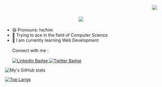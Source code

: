 <img align="right" src="https://visitor-badge.laobi.icu/badge?page_id=Priyansh-Kedia.Priyansh-Kedia">

<h1 align="center">
  <a href="https://git.io/typing-svg">
    <img src="https://readme-typing-svg.herokuapp.com/?width=450&lines=Hello,+There!+👋;I+am+Dhruv+👾&center=true&size=30">
  </a>
</h1>


- 😄 Pronouns: he/him
- 🔭 Trying to ace in the field of Computer Science
- 🚀 I am currently learning Web Development <br> <br>
Connect with me : <br> <br>
    <div>
         <a href="https://www.linkedin.com/in/therealdhruv/">
          <img src="https://img.shields.io/badge/LinkedIn-blue?style=for-the-badge&logo=linkedin&logoColor=white" alt="LinkedIn Badge"/>
        </a>
        <a href="https://twitter.com/thereal_dhruv">
          <img src="https://img.shields.io/badge/Twitter-blue?style=for-the-badge&logo=twitter&logoColor=white" alt="Twitter Badge"/>
        </a>
   </div>


    
![My's GitHub stats](https://github-readme-stats.vercel.app/api?username=therealdhruv&show_icons=true&theme=tokyonight)

[![Top Langs](https://github-readme-stats.vercel.app/api/top-langs/?username=therealdhruv&layout=)](https://github.com/anuraghazra/github-readme-stats)
    
  
